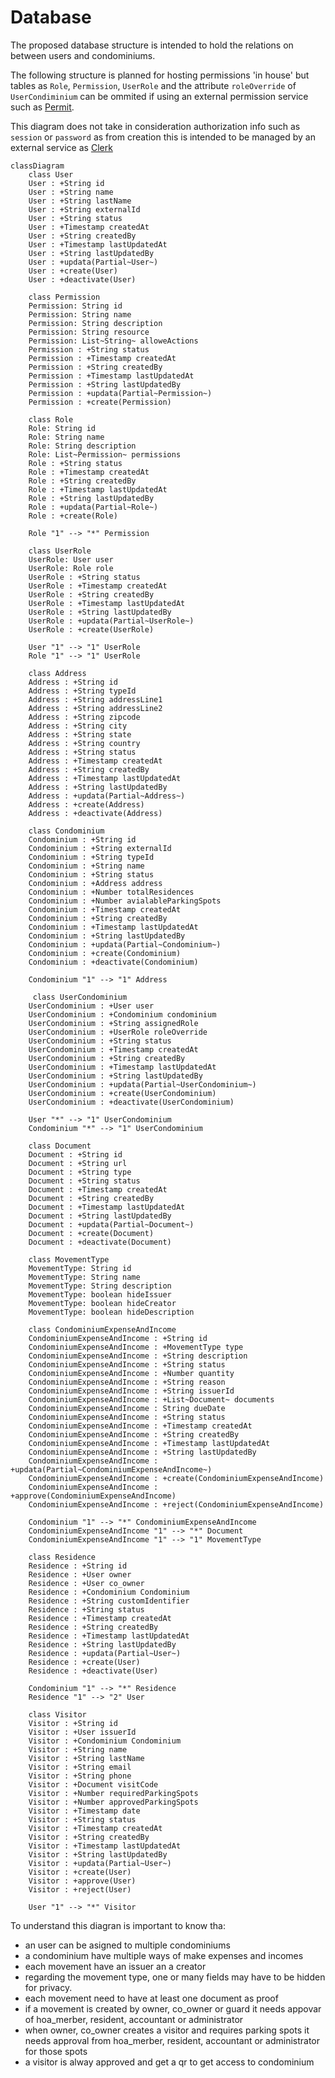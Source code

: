 # Database

The proposed database structure is intended to hold the relations on between users and condominiums.

The following structure is planned for hosting permissions 'in house' but tables as `Role`, `Permission`, `UserRole` and the attribute `roleOverride` of `UserCondiminium` can be ommited if using an external permission service such as [Permit](https://permit.io/).

This diagram does not take in consideration authorization info such as `session` or `password` as from creation this is intended to be managed by an external service as [Clerk](https://clerk.com/)

```mermaid
classDiagram
    class User
    User : +String id
    User : +String name
    User : +String lastName
    User : +String externalId
    User : +String status
    User : +Timestamp createdAt
    User : +String createdBy
    User : +Timestamp lastUpdatedAt
    User : +String lastUpdatedBy
    User : +updata(Partial~User~)
    User : +create(User)
    User : +deactivate(User)

    class Permission
    Permission: String id
    Permission: String name
    Permission: String description
    Permission: String resource
    Permission: List~String~ alloweActions
    Permission : +String status
    Permission : +Timestamp createdAt
    Permission : +String createdBy
    Permission : +Timestamp lastUpdatedAt
    Permission : +String lastUpdatedBy
    Permission : +updata(Partial~Permission~)
    Permission : +create(Permission)

    class Role
    Role: String id
    Role: String name
    Role: String description
    Role: List~Permission~ permissions
    Role : +String status
    Role : +Timestamp createdAt
    Role : +String createdBy
    Role : +Timestamp lastUpdatedAt
    Role : +String lastUpdatedBy
    Role : +updata(Partial~Role~)
    Role : +create(Role)

    Role "1" --> "*" Permission

    class UserRole
    UserRole: User user
    UserRole: Role role
    UserRole : +String status
    UserRole : +Timestamp createdAt
    UserRole : +String createdBy
    UserRole : +Timestamp lastUpdatedAt
    UserRole : +String lastUpdatedBy
    UserRole : +updata(Partial~UserRole~)
    UserRole : +create(UserRole)

    User "1" --> "1" UserRole
    Role "1" --> "1" UserRole

    class Address
    Address : +String id
    Address : +String typeId
    Address : +String addressLine1
    Address : +String addressLine2
    Address : +String zipcode
    Address : +String city
    Address : +String state
    Address : +String country
    Address : +String status
    Address : +Timestamp createdAt
    Address : +String createdBy
    Address : +Timestamp lastUpdatedAt
    Address : +String lastUpdatedBy
    Address : +updata(Partial~Address~)
    Address : +create(Address)
    Address : +deactivate(Address)

    class Condominium
    Condominium : +String id
    Condominium : +String externalId
    Condominium : +String typeId
    Condominium : +String name
    Condominium : +String status
    Condominium : +Address address
    Condominium : +Number totalResidences
    Condominium : +Number avialableParkingSpots
    Condominium : +Timestamp createdAt
    Condominium : +String createdBy
    Condominium : +Timestamp lastUpdatedAt
    Condominium : +String lastUpdatedBy
    Condominium : +updata(Partial~Condominium~)
    Condominium : +create(Condominium)
    Condominium : +deactivate(Condominium)

    Condominium "1" --> "1" Address
    
     class UserCondominium
    UserCondominium : +User user
    UserCondominium : +Condominium condominium
    UserCondominium : +String assignedRole
    UserCondominium : +UserRole roleOverride
    UserCondominium : +String status
    UserCondominium : +Timestamp createdAt
    UserCondominium : +String createdBy
    UserCondominium : +Timestamp lastUpdatedAt
    UserCondominium : +String lastUpdatedBy
    UserCondominium : +updata(Partial~UserCondominium~)
    UserCondominium : +create(UserCondominium)
    UserCondominium : +deactivate(UserCondominium)

    User "*" --> "1" UserCondominium
    Condominium "*" --> "1" UserCondominium

    class Document
    Document : +String id
    Document : +String url
    Document : +String type
    Document : +String status
    Document : +Timestamp createdAt
    Document : +String createdBy
    Document : +Timestamp lastUpdatedAt
    Document : +String lastUpdatedBy
    Document : +updata(Partial~Document~)
    Document : +create(Document)
    Document : +deactivate(Document)

    class MovementType
    MovementType: String id
    MovementType: String name
    MovementType: String description
    MovementType: boolean hideIssuer
    MovementType: boolean hideCreator
    MovementType: boolean hideDescription

    class CondominiumExpenseAndIncome
    CondominiumExpenseAndIncome : +String id
    CondominiumExpenseAndIncome : +MovementType type
    CondominiumExpenseAndIncome : +String description
    CondominiumExpenseAndIncome : +String status
    CondominiumExpenseAndIncome : +Number quantity
    CondominiumExpenseAndIncome : +String reason
    CondominiumExpenseAndIncome : +String issuerId
    CondominiumExpenseAndIncome : +List~Document~ documents
    CondominiumExpenseAndIncome : String dueDate
    CondominiumExpenseAndIncome : +String status
    CondominiumExpenseAndIncome : +Timestamp createdAt
    CondominiumExpenseAndIncome : +String createdBy
    CondominiumExpenseAndIncome : +Timestamp lastUpdatedAt
    CondominiumExpenseAndIncome : +String lastUpdatedBy
    CondominiumExpenseAndIncome : +updata(Partial~CondominiumExpenseAndIncome~)
    CondominiumExpenseAndIncome : +create(CondominiumExpenseAndIncome)
    CondominiumExpenseAndIncome : +approve(CondominiumExpenseAndIncome)
    CondominiumExpenseAndIncome : +reject(CondominiumExpenseAndIncome)

    Condominium "1" --> "*" CondominiumExpenseAndIncome
    CondominiumExpenseAndIncome "1" --> "*" Document
    CondominiumExpenseAndIncome "1" --> "1" MovementType

    class Residence
    Residence : +String id
    Residence : +User owner
    Residence : +User co_owner
    Residence : +Condominium Condominium
    Residence : +String customIdentifier
    Residence : +String status
    Residence : +Timestamp createdAt
    Residence : +String createdBy
    Residence : +Timestamp lastUpdatedAt
    Residence : +String lastUpdatedBy
    Residence : +updata(Partial~User~)
    Residence : +create(User)
    Residence : +deactivate(User)

    Condominium "1" --> "*" Residence
    Residence "1" --> "2" User

    class Visitor
    Visitor : +String id
    Visitor : +User issuerId
    Visitor : +Condominium Condominium
    Visitor : +String name
    Visitor : +String lastName
    Visitor : +String email
    Visitor : +String phone
    Visitor : +Document visitCode
    Visitor : +Number requiredParkingSpots
    Visitor : +Number approvedParkingSpots
    Visitor : +Timestamp date
    Visitor : +String status
    Visitor : +Timestamp createdAt
    Visitor : +String createdBy
    Visitor : +Timestamp lastUpdatedAt
    Visitor : +String lastUpdatedBy
    Visitor : +updata(Partial~User~)
    Visitor : +create(User)
    Visitor : +approve(User)
    Visitor : +reject(User)

    User "1" --> "*" Visitor
```

To understand this diagran is important to know tha:

- an user can be asigned to multiple condominiums
- a condominium have multiple ways of make expenses and incomes
- each movement have an issuer an a creator
- regarding the movement type, one or many fields may have to be hidden for privacy.
- each movement need to have at least one document as proof
- if a movement is created by owner, co_owner or guard it needs appovar of hoa_merber, resident, accountant or administrator
- when owner, co_owner creates a visitor and requires parking spots it needs approval from hoa_merber, resident, accountant or administrator for those spots
- a visitor is alway approved and get a qr to get access to condominium
